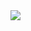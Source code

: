 
<img src="https://raw.githubusercontent.com/babakness/exhaustive-literal-type-checking/master/.github/images/literal-type-checking.gif" />

